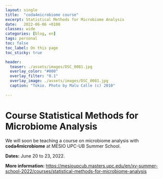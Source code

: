 ```yaml
---
layout: single
title:  "coda4microbiome course"
excerpt: Statistical Methods for Microbiome Analysis
date:   2022-06-06 +0100
classes: wide
categories: [blog, en]
tags: personal
toc: false
toc_label: On this page
toc_sticky: true

header:
  teaser: ./assets/images/DSC_0081.jpg
  overlay_color: "#000"
  overlay_filter: "0.1"
  overlay_image: ./assets/images/DSC_0081.jpg
  caption: "Tokio. Photo by Malu Calle (c) 2010"
  
---
```


# Course Statistical Methods for Microbiome Analysis

We will soon be teaching a course on microbiome analysis with **coda4microbiome** at MESIO UPC-UB Summer School. 

**Dates:** June 20 to 23, 2022. 

**More information:** https://mesioupcub.masters.upc.edu/en/xv-summer-school-2022/courses/statistical-methods-for-microbiome-analysis
